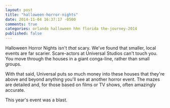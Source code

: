 ```yaml
---
layout: post
title: "halloween-horror-nights"
date: 2014-11-04 16:37:17 -0500
comments: true
categories: orlando halloween hhn florida the-journey-2014
published: false
---
```




Halloween Horror Nights isn't *that* scary. We've found that smaller, local events are far scarier. Scare-actors at Universal Studios can't touch you. You move through the houses in a giant conga-line, rather than small groups.

With that said, Universal puts so much money into these houses that they're above and beyond anything you'll see at another horror event. The mazes are detailed and, for those based on films or TV shows, often amazingly accurate.

This year's event was a blast.  
